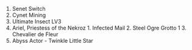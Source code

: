 1. Senet Switch
2. Cynet Mining
  1. Ultimate Insect LV3
  2. Ariel, Priestess of the Nekroz
    1. Infected Mail
    2. Steel Ogre Grotto 1
    3. Chevalier de Fleur
3. Abyss Actor - Twinkle Little Star
